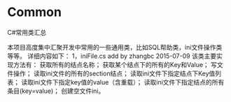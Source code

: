 # Common
C#常用类汇总

本项目高度集中汇聚开发中常用的一些通用类，比如SQL帮助类，ini文件操作类等等。
详细内容如下：
1，iniFile.cs  add by  zhangbc 2015-07-09
该类主要实现方法有：
获取所有的结点名称；
获取某个结点下的所有的Key和Value；
写文件操作；
读取ini文件的所有的section结点；
读取ini文件下指定结点下Key值列表；
读取ini文件下指定key值的value（含重载）；
读取ini文件下指定结点的所有条目(key=value)；
创建空文件ini。
